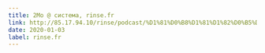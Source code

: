 ```yaml
---
title: 2Mo @ система, rinse.fr
link: http://85.17.94.10/rinse/podcast/%D1%81%D0%B8%D1%81%D1%82%D0%B5%D0%BC%D0%B0avec2MO&RositaMoulin&NuancesDengrais&%D1%81%D0%B8%D1%81%D0%BF%D0%B8030120.mp3
date: 2020-01-03
label: rinse.fr
---
```

